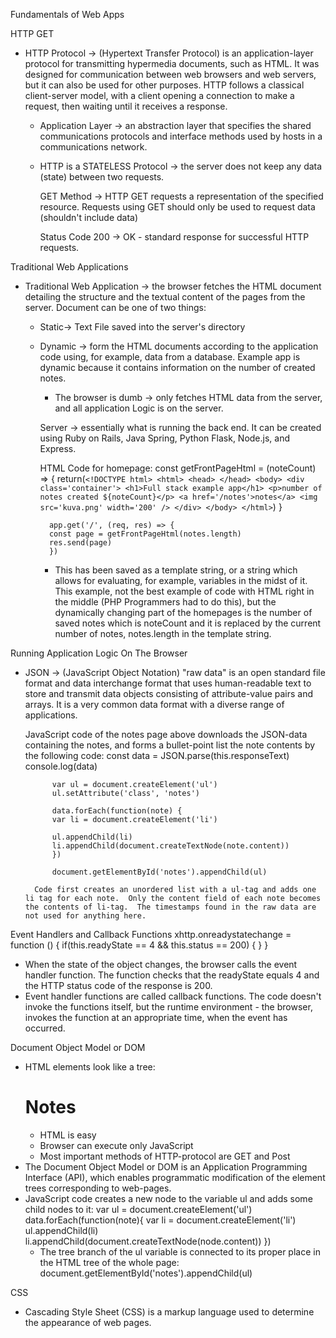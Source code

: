 Fundamentals of Web Apps

HTTP GET
- HTTP Protocol -> (Hypertext Transfer Protocol) is an application-layer protocol for transmitting hypermedia documents, such as HTML.  It was designed for communication between web browsers and web servers, but it can also be used for other purposes.  HTTP follows a classical client-server model, with a client opening a connection to make a request, then waiting until it receives a response.
    - Application Layer -> an abstraction layer that specifies the shared communications protocols and interface methods used by hosts in a communications network.
    - HTTP is a STATELESS Protocol -> the server does not keep any data (state) between two requests.

        GET Method -> HTTP GET requests a representation of the specified resource.  Requests using GET should only be used to request data (shouldn't include data)

        Status Code 200 -> OK - standard response for successful HTTP requests.

Traditional Web Applications
- Traditional Web Application -> the browser fetches the HTML document detailing the structure and the textual content of the pages from the server. Document can be one of two things:
    - Static-> Text File saved into the server's directory
    - Dynamic -> form the HTML documents according to the application code using, for example, data from a database.  Example app is dynamic because it contains information on the number of created notes.
        - The browser is dumb -> only fetches HTML data from the server, and all application Logic is on the server.  

        Server -> essentially what is running the back end.  It can be created using Ruby on Rails, Java Spring, Python Flask, Node.js, and Express. 
        
        HTML Code for homepage:
            const getFrontPageHtml = (noteCount) => {
            return(`
                <!DOCTYPE html>
                <html>
                <head>
                </head>
                <body>
                    <div class='container'>
                    <h1>Full stack example app</h1>
                    <p>number of notes created ${noteCount}</p>
                    <a href='/notes'>notes</a>
                    <img src='kuva.png' width='200' />
                    </div>
                </body>
                </html>
            `)
            } 

            app.get('/', (req, res) => {
            const page = getFrontPageHtml(notes.length)
            res.send(page)
            })
        
         - This has been saved as a template string, or a string which allows for evaluating, for example, variables in the midst of it.  This example, not the best example of code with HTML right in the middle (PHP Programmers had to do this), but the dynamically changing part of the homepages is the number of saved notes which is noteCount and it is replaced by the current number of notes, notes.length in the template string.

Running Application Logic On The Browser
- JSON -> (JavaScript Object Notation) "raw data" is an open standard file format and data interchange format that uses human-readable text to store and transmit data objects consisting of attribute-value pairs and arrays.  It is a very common data format with a diverse range of applications.  

    JavaScript code of the notes page above downloads the JSON-data containing the notes, and forms a bullet-point list the note contents by the following code:
        const data = JSON.parse(this.responseText)
            console.log(data)

            var ul = document.createElement('ul')
            ul.setAttribute('class', 'notes')

            data.forEach(function(note) {
            var li = document.createElement('li')

            ul.appendChild(li)
            li.appendChild(document.createTextNode(note.content))
            })

            document.getElementById('notes').appendChild(ul)
        
        Code first creates an unordered list with a ul-tag and adds one li tag for each note.  Only the content field of each note becomes the contents of li-tag.  The timestamps found in the raw data are not used for anything here.

Event Handlers and Callback Functions
    xhttp.onreadystatechange = function () {
        if(this.readyState == 4 && this.status == 200) {
        }
    }
-  When the state of the object changes, the browser calls the event handler function.  The function checks that the readyState equals 4 and the HTTP status code of the response is 200.
-  Event handler functions are called callback functions.  The code doesn't invoke the functions itself, but the runtime environment - the browser, invokes the function at an appropriate time, when the event has occurred.

Document Object Model or DOM
- HTML elements look like a tree:
    <html>
        <body>
            <div class="container">
                <h1>Notes</h1>
            </div>
            <div id="notes">
                <ul class="notes">
                    <li>HTML is easy </li>
                    <li>Browser can execute only JavaScript</li>
                    <li>Most important methods of HTTP-protocol are GET and Post</li>
                </ul>
            </div>
        </body>
    </html>
- The Document Object Model or DOM is an Application Programming Interface (API), which enables programmatic modification of the element trees corresponding to web-pages.  
- JavaScript code creates a new node to the variable ul and adds some child nodes to it:
    var ul = document.createElement('ul')
    data.forEach(function(note){
        var li = document.createElement('li')
        ul.appendChild(li)
        li.appendChild(document.createTextNode(node.content))
    })
    - The tree branch of the ul variable is connected to its proper place in the HTML tree of the whole page:
        document.getElementById('notes').appendChild(ul)

CSS
- Cascading Style Sheet (CSS) is a markup language used to determine the appearance of web pages.

    